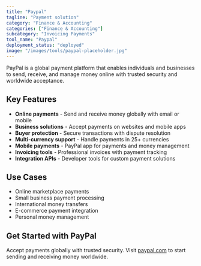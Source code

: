 ```yaml
---
title: "Paypal"
tagline: "Payment solution"
category: "Finance & Accounting"
categories: ["Finance & Accounting"]
subcategory: "Invoicing Payments"
tool_name: "Paypal"
deployment_status: "deployed"
image: "/images/tools/paypal-placeholder.jpg"
---
```

PayPal is a global payment platform that enables individuals and businesses to send, receive, and manage money online with trusted security and worldwide acceptance.

## Key Features

- **Online payments** - Send and receive money globally with email or mobile
- **Business solutions** - Accept payments on websites and mobile apps
- **Buyer protection** - Secure transactions with dispute resolution
- **Multi-currency support** - Handle payments in 25+ currencies
- **Mobile payments** - PayPal app for payments and money management
- **Invoicing tools** - Professional invoices with payment tracking
- **Integration APIs** - Developer tools for custom payment solutions

## Use Cases

- Online marketplace payments
- Small business payment processing
- International money transfers
- E-commerce payment integration
- Personal money management

## Get Started with PayPal

Accept payments globally with trusted security. Visit [paypal.com](https://www.paypal.com) to start sending and receiving money worldwide.
